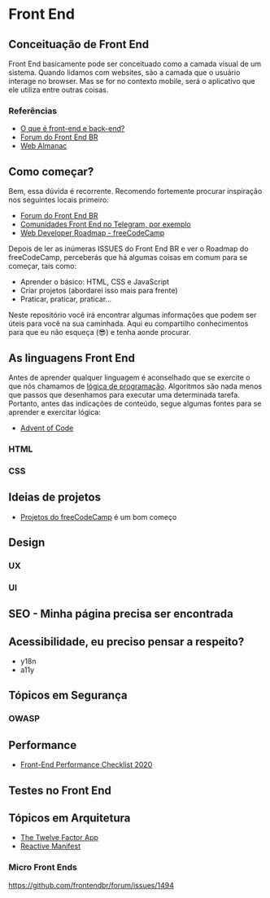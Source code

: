 # Front End

## Conceituação de Front End

Front End basicamente pode ser conceituado como a camada visual de um sistema. Quando lidamos com websites, são a camada que o usuário interage no browser. Mas se for no contexto mobile, será o aplicativo que ele utiliza entre outras coisas.

### Referências

* [O que é front-end e back-end?](https://www.alura.com.br/artigos/o-que-e-front-end-e-back-end)
* [Forum do Front End BR](https://github.com/frontendbr/forum)
* [Web Almanac](https://almanac.httparchive.org/en/2019/)

## Como começar?

Bem, essa dúvida é recorrente. Recomendo fortemente procurar inspiração nos seguintes locais primeiro:

* [Forum do Front End BR](https://github.com/frontendbr/forum)
* [Comunidades Front End no Telegram, por exemplo](https://listatelegram.github.io/)
* [Web Developer Roadmap - freeCodeCamp](https://www.freecodecamp.org/news/2019-web-developer-roadmap/)

Depois de ler as inúmeras ISSUES do Front End BR e ver o Roadmap do freeCodeCamp, perceberás que há algumas coisas em comum para se começar, tais como:

* Aprender o básico: HTML, CSS e JavaScript
* Criar projetos (abordarei isso mais para frente)
* Praticar, praticar, praticar...

Neste repositório você irá encontrar algumas informações que podem ser úteis para você na sua caminhada. Aqui eu compartilho conhecimentos para que eu não esqueça (😎) e tenha aonde procurar.

## As linguagens Front End

Antes de aprender qualquer linguagem é aconselhado que se exercite o que nós chamamos de [lógica de programação](https://becode.com.br/melhor-forma-de-aprender-logica-de-programacao/). Algoritmos são nada menos que passos que desenhamos para executar uma determinada tarefa. Portanto, antes das indicações de conteúdo, segue algumas fontes para se aprender e exercitar lógica:

* [Advent of Code](https://adventofcode.com/)

### HTML

### CSS

## Ideias de projetos

* [Projetos do freeCodeCamp](https://www.freecodecamp.org/learn/) é um bom começo

## Design

### UX

### UI

## SEO - Minha página precisa ser encontrada

## Acessibilidade, eu preciso pensar a respeito?

* y18n
* a11y

## Tópicos em Segurança

### OWASP

## Performance

* [Front-End Performance Checklist 2020](https://www.smashingmagazine.com/2020/01/front-end-performance-checklist-2020-pdf-pages/)

## Testes no Front End

## Tópicos em Arquitetura

* [The Twelve Factor App](https://12factor.net/pt_br/)
* [Reactive Manifest](https://www.reactivemanifesto.org/pt-BR)

### Micro Front Ends

https://github.com/frontendbr/forum/issues/1494